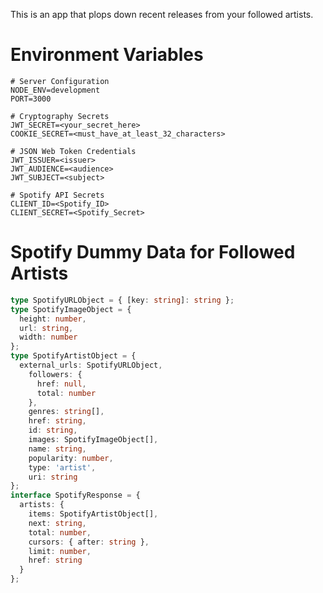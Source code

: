 This is an app that plops down recent releases from your followed artists.

# Environment Variables
```
# Server Configuration
NODE_ENV=development
PORT=3000

# Cryptography Secrets
JWT_SECRET=<your_secret_here>
COOKIE_SECRET=<must_have_at_least_32_characters>

# JSON Web Token Credentials
JWT_ISSUER=<issuer>
JWT_AUDIENCE=<audience>
JWT_SUBJECT=<subject>

# Spotify API Secrets
CLIENT_ID=<Spotify_ID>
CLIENT_SECRET=<Spotify_Secret>
```

# Spotify Dummy Data for Followed Artists
```typescript
type SpotifyURLObject = { [key: string]: string };
type SpotifyImageObject = {
  height: number,
  url: string,
  width: number
};
type SpotifyArtistObject = {
  external_urls: SpotifyURLObject,
    followers: {
      href: null,
      total: number
    },
    genres: string[],
    href: string,
    id: string,
    images: SpotifyImageObject[],
    name: string,
    popularity: number,
    type: 'artist',
    uri: string
};
interface SpotifyResponse = {
  artists: {
    items: SpotifyArtistObject[],
    next: string,
    total: number,
    cursors: { after: string },
    limit: number,
    href: string
  }
};
```
